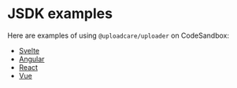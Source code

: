 # JSDK examples

Here are examples of using `@uploadcare/uploader` on CodeSandbox:

* [Svelte](https://codesandbox.io/s/github/uploadcare/jsdk-examples/tree/main/svelte-uploader)
* [Angular](https://codesandbox.io/s/github/uploadcare/jsdk-examples/tree/main/angular-uploader)
* [React](https://codesandbox.io/s/github/uploadcare/jsdk-examples/tree/main/react-uploader)
* [Vue](https://codesandbox.io/s/github/uploadcare/jsdk-examples/tree/main/vue-uploader)
